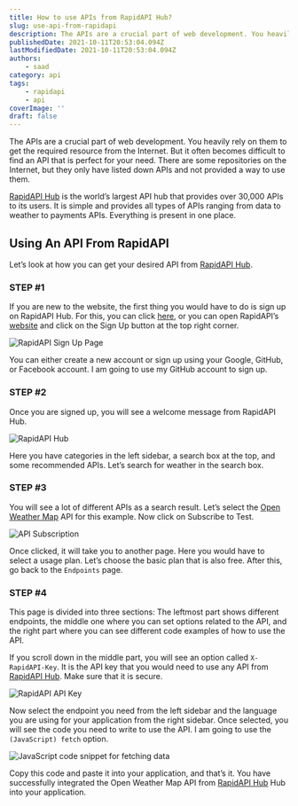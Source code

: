 ```yaml
---
title: How to use APIs from RapidAPI Hub?
slug: use-api-from-rapidapi
description: The APIs are a crucial part of web development. You heavily rely on them to get the required resource from the Internet.
publishedDate: 2021-10-11T20:53:04.094Z
lastModifiedDate: 2021-10-11T20:53:04.094Z
authors:
    - saad
category: api
tags:
    - rapidapi
    - api
coverImage: ''
draft: false
---
```


<Lead>
The APIs are a crucial part of web development. You heavily rely on them to get the required resource from the Internet. But it often becomes difficult to find an API that is perfect for your need. There are some repositories on the Internet, but they only have listed down APIs and not provided a way to use them.
</Lead>

<Callout>

[RapidAPI Hub](https://RapidAPI.com/hub?utm_source=RapidAPI.com/guides&utm_medium=DevRel&utm_campaign=DevRel) is the world’s largest API hub that provides over 30,000 APIs to its users. It is simple and provides all types of APIs ranging from data to weather to payments APIs. Everything is present in one place.

</Callout>

## Using An API From RapidAPI

Let’s look at how you can get your desired API from [RapidAPI Hub](https://RapidAPI.com/hub?utm_source=RapidAPI.com/guides&utm_medium=DevRel&utm_campaign=DevRel).

### STEP #1

If you are new to the website, the first thing you would have to do is sign up on RapidAPI Hub. For this, you can click [here](https://RapidAPI.com/auth/sign-up?utm_source=RapidAPI.com/guides&utm_medium=DevRel&utm_campaign=DevRel), or you can open RapidAPI’s [website](https://RapidAPI.com/?utm_source=RapidAPI.com/guides&utm_medium=DevRel&utm_campaign=DevRel) and click on the Sign Up button at the top right corner.

![RapidAPI Sign Up Page](https://raw.githubusercontent.com/RapidAPI/DevRel-Stack-Data/production/guides/posts/use-api-from-rapidapi/images/sign-up.png)

You can either create a new account or sign up using your Google, GitHub, or Facebook account. I am going to use my GitHub account to sign up.

### STEP #2

Once you are signed up, you will see a welcome message from RapidAPI Hub.

![RapidAPI Hub](https://raw.githubusercontent.com/RapidAPI/DevRel-Stack-Data/production/guides/posts/use-api-from-rapidapi/images/rapidapi-hub.png)

Here you have categories in the left sidebar, a search box at the top, and some recommended APIs. Let’s search for weather in the search box.

### STEP #3

You will see a lot of different APIs as a search result. Let’s select the [Open Weather Map](https://RapidAPI.com/community/api/open-weather-map/?utm_source=RapidAPI.com/guides&utm_medium=DevRel&utm_campaign=DevRel) API for this example. Now click on Subscribe to Test.

![API Subscription](https://raw.githubusercontent.com/RapidAPI/DevRel-Stack-Data/production/guides/posts/use-api-from-rapidapi/images/subscribe.jpg)

Once clicked, it will take you to another page. Here you would have to select a usage plan. Let’s choose the basic plan that is also free. After this, go back to the `Endpoints` page.

### STEP #4

This page is divided into three sections: The leftmost part shows different endpoints, the middle one where you can set options related to the API, and the right part where you can see different code examples of how to use the API.

If you scroll down in the middle part, you will see an option called `X-RapidAPI-Key`. It is the API key that you would need to use any API from [RapidAPI Hub](https://RapidAPI.com/hub?utm_source=RapidAPI.com/guides&utm_medium=DevRel&utm_campaign=DevRel). Make sure that it is secure.

![RapidAPI API Key](https://raw.githubusercontent.com/RapidAPI/DevRel-Stack-Data/production/guides/posts/use-api-from-rapidapi/images/api-key.jpg)

Now select the endpoint you need from the left sidebar and the language you are using for your application from the right sidebar. Once selected, you will see the code you need to write to use the API. I am going to use the `(JavaScript) fetch` option.

![JavaScript code snippet for fetching data](https://raw.githubusercontent.com/RapidAPI/DevRel-Stack-Data/production/guides/posts/use-api-from-rapidapi/images/code-snippet.jpg)

Copy this code and paste it into your application, and that’s it. You have successfully integrated the Open Weather Map API from [RapidAPI Hub](https://RapidAPI.com/hub?utm_source=RapidAPI.com/guides&utm_medium=DevRel&utm_campaign=DevRel) Hub into your application.
